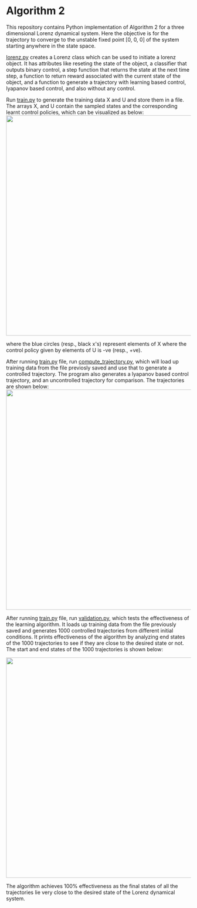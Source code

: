 # Algorithm 2
This repository contains Python implementation of Algorithm 2 for a three dimensional Lorenz dynamical system. Here the objective is for the trajectory to converge to the unstable fixed point [0, 0, 0] of the system starting anywhere in the state space.

[lorenz.py](https://github.com/bharatmonga/Supervised-learning-algorithms/blob/master/Algorithm2/lorenz.py) creates a Lorenz class which can be used to initiate a lorenz object. It has attributes like reseting the state of the object, a classifier that outputs binary control, a step function that returns the state at the next time step, a function to return reward associated with the current state of the object, and a function to generate a trajectory with learning based control, lyapanov based control, and also without any control.

Run [train.py](https://github.com/bharatmonga/Supervised-learning-algorithms/blob/master/Algorithm2/train.py) to generate the training data X and U and store them in a file. The arrays X, and U contain the sampled states and the corresponding learnt control policies, which can be visualized as below: <img src="https://github.com/bharatmonga/Supervised-learning-algorithms/blob/master/Algorithm2/Algorithm2_training_data_visualization.png" width="600">

where the blue circles (resp., black x's) represent elements of X where the control policy given by elements of U is -ve (resp., +ve). 

After running [train.py](https://github.com/bharatmonga/Supervised-learning-algorithms/blob/master/Algorithm2/train.py) file, run [compute_trajectory.py](https://github.com/bharatmonga/Supervised-learning-algorithms/blob/master/Algorithm2/compute_trajectory.py), which will load up training data from the file previosly saved and use that to generate a controlled trajectory. The program also generates a lyapanov based control trajectory, and an uncontrolled trajectory for comparison. The trajectories are shown below:
<img src="https://github.com/bharatmonga/Supervised-learning-algorithms/blob/master/Algorithm2/lorenz_trajectory.png" width="600">

After running [train.py](https://github.com/bharatmonga/Supervised-learning-algorithms/blob/master/Algorithm2/train.py) file, run [validation.py](https://github.com/bharatmonga/Supervised-learning-algorithms/blob/master/Algorithm2/validation.py), which tests the effectiveness of the learning algorithm. It loads up training data from the file previously saved and generates 1000 controlled trajectories from different initial conditions. It prints effectiveness of the algorithm by analyzing end states of the 1000 trajectories to see if they are close to the desired state or not. The start and end states of the 1000 trajectories is shown below:

<img src="https://github.com/bharatmonga/Supervised-learning-algorithms/blob/master/Algorithm2/learning_algorithm2_efficiency.png" width="600">

The algorithm achieves 100% effectiveness as the final states of all the trajectories lie very close to the desired state of the Lorenz dynamical system.

